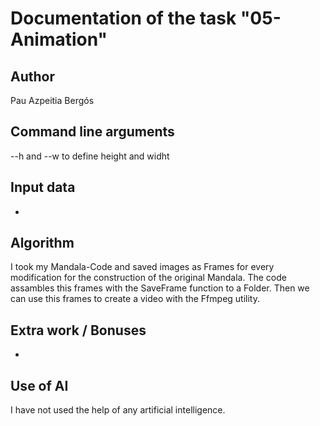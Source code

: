 # Documentation of the task "05-Animation"

## Author
Pau Azpeitia Bergós

## Command line arguments
--h and --w to define height and widht

## Input data
-

## Algorithm
I took my Mandala-Code and saved images as Frames for every modification for the construction of the original Mandala. The code assambles this frames with the SaveFrame function to a Folder. Then we can use this frames to create a video with the Ffmpeg utility.

## Extra work / Bonuses
-

## Use of AI
I have not used the help of any artificial intelligence.